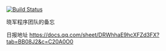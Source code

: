 [![Build Status](https://travis-ci.com/G-Cinder/Memoranda.svg?branch=master)](https://travis-ci.com/G-Cinder/Memoranda)

晓军程序团队的备忘


日报地址 https://docs.qq.com/sheet/DRWhhaE9hcXFZd3FX?tab=BB08J2&c=C20A0O0
